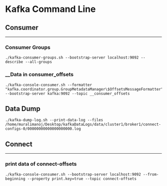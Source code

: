 # Kafka Command Line

## Consumer
***
### Consumer Groups

````
./kafka-consumer-groups.sh --bootstrap-server localhost:9092 --describe --all-groups
````

### __Data in __consumer_offsets__

````
./kafka-console-consumer.sh --formatter "kafka.coordinator.group.GroupMetadataManager\$OffsetsMessageFormatter" --bootstrap-server kafka:9092 --topic __consumer_offsets
````

## Data Dump

````
./kafka-dump-log.sh --print-data-log --files /home/muralimanoj/Desktop/kafkaDataLogs/data/cluster1/broker1/connect-configs-0/00000000000000000000.log
````

## Connect
***
### print data of connect-offsets
```
./kafka-console-consumer.sh --bootstrap-server localhost:9092 --from-beginning --property print.key=true --topic connect-offsets
```
